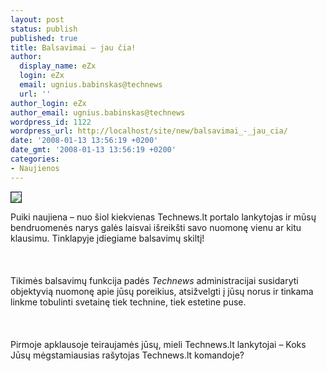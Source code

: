 ```yaml
---
layout: post
status: publish
published: true
title: Balsavimai – jau čia!
author:
  display_name: eZx
  login: eZx
  email: ugnius.babinskas@technews
  url: ''
author_login: eZx
author_email: ugnius.babinskas@technews
wordpress_id: 1122
wordpress_url: http://localhost/site/new/balsavimai_-_jau_cia/
date: '2008-01-13 13:56:19 +0200'
date_gmt: '2008-01-13 13:56:19 +0200'
categories:
- Naujienos
---
```

<div class="imgright"><img src=" http://www.technews.lt/upl/Failai/TN_logo.jpeg " border="1"></div>
<p>Puiki naujiena – nuo šiol kiekvienas Technews.lt portalo lankytojas ir mūsų bendruomenės narys galės laisvai išreikšti savo nuomonę vienu ar kitu klausimu. Tinklapyje įdiegiame balsavimų skiltį!<br />
<br><br />
<br>Tikimės balsavimų funkcija padės <i>Technews</i> administracijai susidaryti objektyvią nuomonę apie jūsų poreikius, atsižvelgti į jūsų norus ir tinkama linkme tobulinti svetainę tiek technine, tiek estetine puse.<br />
<br><br />
<br>Pirmoje apklausoje teiraujamės jūsų, mieli Technews.lt lankytojai – Koks Jūsų mėgstamiausias rašytojas Technews.lt komandoje?<br />
<br></p>
